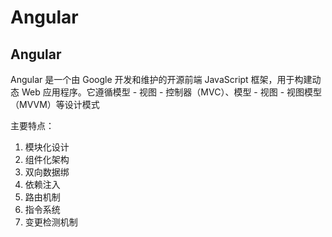 # Angular

## Angular

Angular 是一个由 Google 开发和维护的开源前端 JavaScript 框架，用于构建动态 Web 应用程序。它遵循模型 - 视图 - 控制器（MVC）、模型 - 视图 - 视图模型（MVVM）等设计模式

主要特点：

1. 模块化设计
2. 组件化架构
3. 双向数据绑
4. 依赖注入
5. 路由机制
6. 指令系统
7. 变更检测机制



